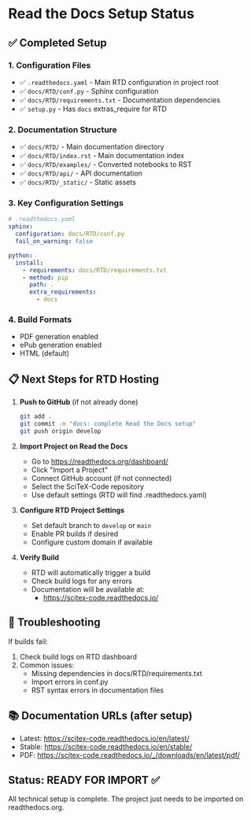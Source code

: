 # Read the Docs Setup Status

## ✅ Completed Setup

### 1. Configuration Files
- ✅ `.readthedocs.yaml` - Main RTD configuration in project root
- ✅ `docs/RTD/conf.py` - Sphinx configuration
- ✅ `docs/RTD/requirements.txt` - Documentation dependencies
- ✅ `setup.py` - Has `docs` extras_require for RTD

### 2. Documentation Structure
- ✅ `docs/RTD/` - Main documentation directory
- ✅ `docs/RTD/index.rst` - Main documentation index
- ✅ `docs/RTD/examples/` - Converted notebooks to RST
- ✅ `docs/RTD/api/` - API documentation
- ✅ `docs/RTD/_static/` - Static assets

### 3. Key Configuration Settings
```yaml
# .readthedocs.yaml
sphinx:
  configuration: docs/RTD/conf.py
  fail_on_warning: false

python:
  install:
    - requirements: docs/RTD/requirements.txt
    - method: pip
      path: .
      extra_requirements:
        - docs
```

### 4. Build Formats
- PDF generation enabled
- ePub generation enabled
- HTML (default)

## 📋 Next Steps for RTD Hosting

1. **Push to GitHub** (if not already done)
   ```bash
   git add .
   git commit -m "docs: complete Read the Docs setup"
   git push origin develop
   ```

2. **Import Project on Read the Docs**
   - Go to https://readthedocs.org/dashboard/
   - Click "Import a Project"
   - Connect GitHub account (if not connected)
   - Select the SciTeX-Code repository
   - Use default settings (RTD will find .readthedocs.yaml)

3. **Configure RTD Project Settings**
   - Set default branch to `develop` or `main`
   - Enable PR builds if desired
   - Configure custom domain if available

4. **Verify Build**
   - RTD will automatically trigger a build
   - Check build logs for any errors
   - Documentation will be available at:
     - https://scitex-code.readthedocs.io/

## 🔧 Troubleshooting

If builds fail:
1. Check build logs on RTD dashboard
2. Common issues:
   - Missing dependencies in docs/RTD/requirements.txt
   - Import errors in conf.py
   - RST syntax errors in documentation files

## 📚 Documentation URLs (after setup)
- Latest: https://scitex-code.readthedocs.io/en/latest/
- Stable: https://scitex-code.readthedocs.io/en/stable/
- PDF: https://scitex-code.readthedocs.io/_/downloads/en/latest/pdf/

## Status: READY FOR IMPORT ✅

All technical setup is complete. The project just needs to be imported on readthedocs.org.